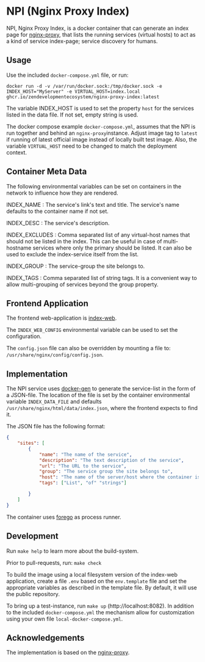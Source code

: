 NPI (Nginx Proxy Index)
=======================

NPI, Nginx Proxy Index, is a docker container that can generate an index page
for [nginx-proxy](https://github.com/nginx-proxy/nginx-proxy), that lists the
running services (virtual hosts) to act as a kind of service index-page;
service discovery for humans.

Usage
-----

Use the included `docker-compose.yml` file, or run:

```console
docker run -d -v /var/run/docker.sock:/tmp/docker.sock -e INDEX_HOST="MyServer" -e VIRTUAL_HOST=index.local ghcr.io/zendevelopmentecosystem/nginx-proxy-index:latest
```

The variable INDEX_HOST is used to set the property `host` for the services listed
in the data file. If not set, empty string is used.

The docker compose example `docker-compose.yml`, assumes that the NPI is run
together and behind an `nginx-proxy`instance. Adjust image tag to `latest`
if running of latest official image instead of locally built test image.
Also, the variable `VIRTUAL_HOST` need to be changed to match the deployment
context.

Container Meta Data
-------------------

The following environmental variables can be set on containers in the network to
influence how they are rendered.

INDEX_NAME
: The service's link's text and title. The service's name defaults to the container name if not set.

INDEX_DESC
: The service's description.

INDEX_EXCLUDES
: Comma separated list of any virtual-host names that should not be listed in the index.
  This can be useful in case of multi-hostname services where only the primary should be listed.
  It can also be used to exclude the index-service itself from the list.

INDEX_GROUP
: The service-group the site belongs to.

INDEX_TAGS
: Comma separated list of string tags. It is a convenient way to allow multi-grouping
  of services beyond the group property.

Frontend Application
--------------------

The frontend web-application is [index-web](https://github.com/ZenDevelopmentEcosystem/index-web).

The `INDEX_WEB_CONFIG` environmental variable can be used to set the configuration.

The `config.json` file can also be overridden by mounting a file to:
`/usr/share/nginx/config/config.json`.

Implementation
--------------

The NPI service uses [docker-gen](https://github.com/nginx-proxy/docker-gen) to
generate the service-list in the form of a JSON-file. The location of the file
is set by the container environmental variable `INDEX_DATA_FILE` and defaults
`/usr/share/nginx/html/data/index.json`, where the frontend expects to find it.

The JSON file has the following format:

```json
{
    "sites": [
        {
            "name": "The name of the service",
            "description": "The text description of the service",
            "url": "The URL to the service",
            "group": "The service group the site belongs to",
            "host": "The name of the server/host where the container is running",
            "tags": ["List", "of" "strings"]

        }
    ]
}
```

The container uses [forego](https://github.com/nginx-proxy/forego/) as process runner.

Development
-----------

Run `make help` to learn more about the build-system.

Prior to pull-requests, run: `make check`

To build the image using a local filesystem version of the index-web application, create
a file `.env` based on the `env.template` file and set the appropriate variables
as described in the template file. By default, it will use the public repository.

To bring up a test-instance, run `make up` (http://localhost:8082). In addition to the included `docker-compose.yml`
the mechanism allow for customization using your own file `local-docker-compose.yml`.

Acknowledgements
-----------------

The implementation is based on the [nginx-proxy](https://github.com/nginx-proxy/nginx-proxy).

